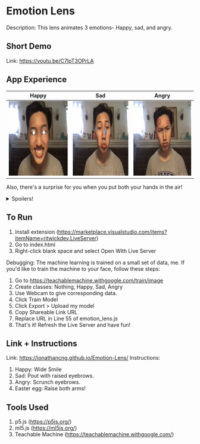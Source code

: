 # Emotion Lens
Description: This lens animates 3 emotions- Happy, sad, and angry.

## Short Demo

Link: https://youtu.be/C7lpT3OPrLA

## App Experience

Happy | Sad | Angry
:-------------------------:|:-------------------------:|:-------------------------:
<img src="assets/happydemo.png" alt="drawing" height="200"/> | <img src="assets/saddemo.png" alt="drawing" height="200"/> | <img src="assets/angrydemo.png" alt="drawing" height="200"/>

Also, there's a surprise for you when you put both your hands in the air!
<details>
    <summary>Spoilers!</summary>
    <img src="assets/eastereggdemo.png" alt="drawing" height="500"/>
</details>

## To Run

1. Install extension (https://marketplace.visualstudio.com/items?itemName=ritwickdey.LiveServer)
2. Go to index.html
3. Right-click blank space and select Open With Live Server

Debugging:
The machine learning is trained on a small set of data, me. If you'd like to train the machine to your face, follow these steps:
1. Go to https://teachablemachine.withgoogle.com/train/image
2. Create classes: Nothing, Happy, Sad, Angry
3. Use Webcam to give corresponding data.
4. Click Train Model
5. Click Export > Upload my model
6. Copy Shareable Link URL
7. Replace URL in Line 55 of emotion_lens.js
8. That's it! Refresh the Live Server and have fun!

## Link + Instructions

Link: https://jonathancng.github.io/Emotion-Lens/
Instructions:
1. Happy: Wide Smile
2. Sad: Pout with raised eyebrows.
3. Angry: Scrunch eyebrows.
4. Easter egg: Raise both arms!

## Tools Used
1. p5.js (https://p5js.org/)
2. ml5.js (https://ml5js.org/)
3. Teachable Machine (https://teachablemachine.withgoogle.com/)

